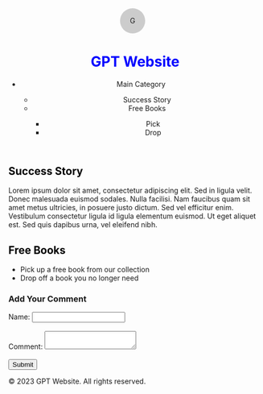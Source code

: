 <!DOCTYPE html>
<html>
<head>
	<meta charset="UTF-8">
	<title>GPT</title>
	<style>
		/* Round icons */
		.round {
			border-radius: 50%;
			display: inline-block;
			height: 50px;
			width: 50px;
			background-color: #ccc;
			text-align: center;
			line-height: 50px;
			margin-right: 10px;
		}
		/* Bold blue and black words */
		h1, h2, h3 {
			font-weight: bold;
		}
		h1 {
			color: blue;
		}
		h2 {
			color: black;
		}
	</style>
</head>
<body>
	<header>
		<div class="round">G</div>
		<h1>GPT Website</h1>
		<nav>
			<ul>
				<li>Main Category</li>
					<ul>
						<li>Success Story</li>
						<li>Free Books</li>
							<ul>
								<li>Pick</li>
								<li>Drop</li>
							</ul>
					</ul>
			</ul>
		</nav>
	</header>
	<main>
		<h2>Success Story</h2>
		<p>Lorem ipsum dolor sit amet, consectetur adipiscing elit. Sed in ligula velit. Donec malesuada euismod sodales. Nulla facilisi. Nam faucibus quam sit amet metus ultricies, in posuere justo dictum. Sed vel efficitur enim. Vestibulum consectetur ligula id ligula elementum euismod. Ut eget aliquet est. Sed quis dapibus urna, vel eleifend nibh.</p>
		<h2>Free Books</h2>
		<ul>
			<li>Pick up a free book from our collection</li>
			<li>Drop off a book you no longer need</li>
		</ul>
	</main>
	<footer>
		<h3>Add Your Comment</h3>
		<form>
			<label for="name">Name:</label>
			<input type="text" id="name" name="name"><br><br>
			<label for="comment">Comment:</label>
			<textarea id="comment" name="comment"></textarea><br><br>
			<input type="submit" value="Submit">
		</form>
		<p>&copy; 2023 GPT Website. All rights reserved.</p>
	</footer>
</body>
</html>
